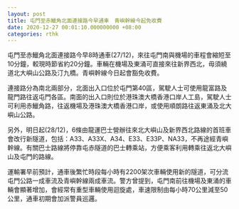 ```yaml
---
layout: post
title: 屯門至赤鱲角北面連接路今早通車　青嶼幹線今起免收費
date: 2020-12-27 00:01:10.000000000 +08:00
categories: rthk
---
```


屯門至赤鱲角北面連接路今早8時通車(27/12)，來往屯門南與機場的車程會縮短至10分鐘，較現時節省約20分鐘。車輛在機場及東涌可直接來往新界西北，毋須繞道北大嶼山公路及汀九橋。青嶼幹線今日起會豁免收費。

連接路分為南北兩部分，北面出入口位於屯門第40區，駕駛人士可使用龍富路及龍門路往返屯門各區。南面的出入口則位於港珠澳大橋香港口岸人工島，駕駛人士可利用赤鱲角路，往返機場及港珠澳大橋香港口岸，或使用順朗路往返東涌及北大嶼山公路。

另外，明日起(28/12)，6條由龍運巴士營辦往來北大嶼山及新界西北路線的首班車會改行新隧道，包括：A33、A33X、A34、E33、E33P、NA33，不再途經青嶼幹線。有關巴士路線將停靠屯赤隧道的巴士轉乘站，方便乘客利用轉乘往返北大嶼山及屯門的路線。

運輸署早前預計，通車後繁忙時段每小時有2200架次車輛使用新的隧道，可分流屯門公路一成車流及青嶼幹線兩成車流。警方曾提到，屯門南前往機場及東涌的車輛會顯著增加，會經常有重型車輛使用迴旋處，車速限制由每小時70公里減至50公里，通車初期會加派警員巡邏。
